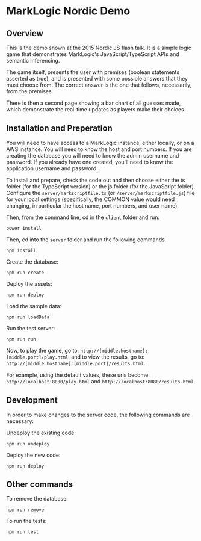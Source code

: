 MarkLogic Nordic Demo
==

Overview
--

This is the demo shown at the 2015 Nordic JS flash talk. It is a simple logic game that demonstrates MarkLogic's JavaScript/TypeScript APIs and semantic inferencing.

The game itself, presents the user with premises (boolean statements asserted as true), and is presented with some possible answers that they must choose from. The correct answer is the one that follows, necessarily, from the premises.

There is then a second page showing a bar chart of all guesses made, which demonstrate the real-time updates as players make their choices.

Installation and Preperation
--

You will need to have access to a MarkLogic instance, either locally, or on a AWS instance. You will need to know the host and port numbers. If you are creating the database you will need to know the admin username and password. If you already have one created, you'll need to know the application username and password.

To install and prepare, check the code out and then choose either the ts folder (for the TypeScript version) or the js folder (for the JavaScript folder). Configure the ```server/markscriptfile.ts``` (or ```/server/markscriptfile.js```) file for your local settings (specifically, the COMMON value would need changing, in particular the host name, port numbers, and user name).

Then, from the command line, cd in the ```client``` folder and run:

```
bower install
```

Then, cd into the ```server``` folder and run the following commands

```
npm install
```

Create the database:
```
npm run create
```

Deploy the assets:
```
npm run deploy
```

Load the sample data:
```
npm run loadData
```

Run the test server:
```
npm run run
```

Now, to play the game, go to: ```http://[middle.hostname]:[middle.port]/play.html```, and to view the results, go to: ```http://[middle.hostname]:[middle.port]/results.html```.

For example, using the default values, these urls become: ```http://localhost:8080/play.html``` and ```http://localhost:8080/results.html```


Development
--

In order to make changes to the server code, the following commands are necessary:

Undeploy the existing code:

```
npm run undeploy
```

Deploy the new code:

```
npm run deploy
```

Other commands
--

To remove the database:

```
npm run remove
```

To run the tests:

```
npm run test
```
